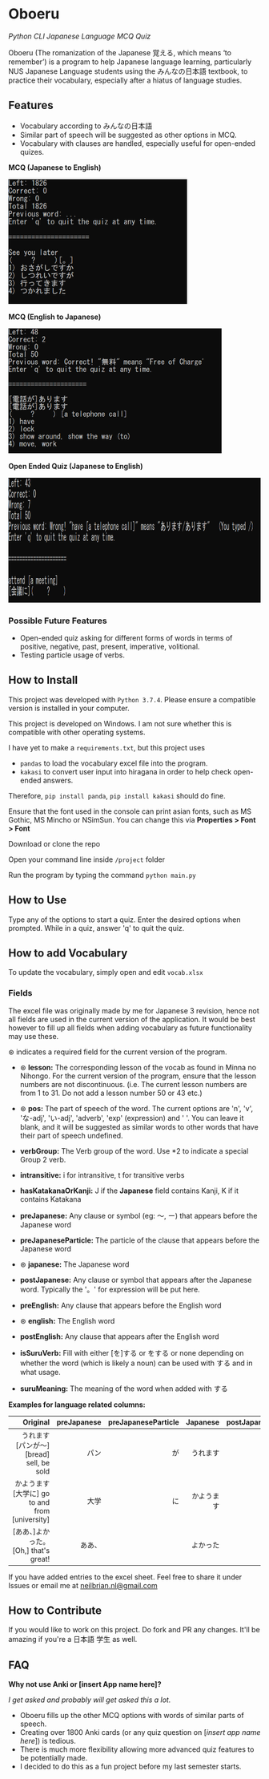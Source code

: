 # Oboeru
*Python CLI Japanese Language MCQ Quiz* 

Oboeru (The romanization of the Japanese 覚える, which means ‘to remember’) is a program to help Japanese language learning, particularly NUS Japanese Language students using the みんなの日本語 textbook, to practice their vocabulary, especially after a hiatus of language studies.

## Features

- Vocabulary according to みんなの日本語
- Similar part of speech will be suggested as other options in MCQ.
- Vocabulary with clauses are handled, especially useful for open-ended quizes.

**MCQ (Japanese to English)**

<img src="project/mcqen.PNG" height="250" />

**MCQ (English to Japanese)**

<img src="project/mcqjp.PNG" height="250" />

**Open Ended Quiz (Japanese to English)**

<img src="project/openended.PNG" height="250" />

### Possible Future Features

- Open-ended quiz asking for different forms of words in terms of positive, negative, past, present, imperative, volitional.
- Testing particle usage of verbs.  

## How to Install
This project was developed with `Python 3.7.4`. Please ensure a compatible version is installed in your computer.

This project is developed on Windows. I am not sure whether this is compatible with other operating systems.

I have yet to make a `requirements.txt`, but this project uses 

- `pandas` to load the vocabulary excel file into the program. 
- `kakasi` to convert user input into hiragana in order to help check open-ended answers.

Therefore, `pip install panda`, `pip install kakasi` should do fine.

Ensure that the font used in the console can print asian fonts, such as MS Gothic, MS Mincho or NSimSun. You can change this via **Properties > Font > Font**

Download or clone the repo 

Open your command line inside `/project` folder 

Run the program by typing the command `python main.py`

## How to Use
Type any of the options to start a quiz. Enter the desired options when prompted. While in a quiz, answer 'q' to quit the quiz.

## How to add Vocabulary
To update the vocabulary, simply open and edit `vocab.xlsx`

### Fields
The excel file was originally made by me for Japanese 3 revision, hence not all fields are used in the current version of the application. It would be best however to fill up all fields when adding vocabulary as future functionality may use these.

⊛ indicates a required field for the current version of the program.

- ⊛ **lesson:** The corresponding lesson of the vocab as found in Minna no Nihongo. For the current version of the program, ensure that the lesson numbers are not discontinuous. (i.e. The current lesson numbers are from 1 to 31. Do not add a lesson number 50 or 43 etc.)

- ⊛ **pos:** The part of speech of the word. The current options are 'n', 'v', 'な-adj', 'い-adj', 'adverb', 'exp' (expression) and ' '. You can leave it blank, and it will be suggested as similar words to other words that have their part of speech undefined.

- **verbGroup:** The Verb group of the word. Use \*2 to indicate a special Group 2 verb. 

- **intransitive:** i for intransitive, t for transitive verbs

- **hasKatakanaOrKanji:** J if the **Japanese** field contains Kanji, K if it contains Katakana

- **preJapanese:** Any clause or symbol (eg: ～, ー) that appears before the Japanese word

- **preJapaneseParticle:** The particle of the clause that appears before the Japanese word

- ⊛ **japanese:** The Japanese word

- **postJapanese:** Any clause or symbol that appears after the Japanese word. Typically the '。' for expression will be put here. 

- **preEnglish:** Any clause that appears before the English word

- ⊛ **english:** The English word

- **postEnglish:** Any clause that appears after the English word

- **isSuruVerb:** Fill with either [を]する or をする or none depending on whether the word (which is likely a noun) can be used with する and in what usage.

- **suruMeaning:** The meaning of the word when added with する 

**Examples for language related columns:**

| Original | preJapanese |preJapaneseParticle | Japanese | postJapanese | preEnglish | english | postEnglish |
| --------:|------------:| -----:|-----: |-----:|-----:|-----:|-----:|
| うれます　[パンが～]  [bread] sell, be sold | パン | が | うれます | | bread | sell, be sold | 
| かようます　[大学に] go to and from [university] | 大学　| に | かようます | | | go to and from | university |　 
| [ああ、]よかった。  [Oh,] that's great!| ああ、| | よかった  |。 | Oh, | that's great! | |　 

If you have added entries to the excel sheet. Feel free to share it under Issues or email me at neilbrian.nl@gmail.com 

## How to Contribute
If you would like to work on this project. Do fork and PR any changes. It'll be amazing if you're a 日本語 学生 as well.

## FAQ

**Why not use Anki or [insert App name here]?**

_I get asked and probably will get asked this a lot._ 

- Oboeru fills up the other MCQ options with words of similar parts of speech. 
- Creating over 1800 Anki cards (or any quiz question on [_insert app name here_]) is tedious. 
- There is much more flexibility allowing more advanced quiz features to be potentially made.
- I decided to do this as a fun project before my last semester starts.

